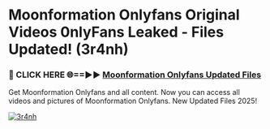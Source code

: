 # Moonformation Onlyfans Original Videos 0nlyFans Leaked - Files Updated! (3r4nh)

<h3>🔴 CLICK HERE 🌐==►► <a href="https://tinyurl.com/4seja8ks" rel="nofollow">Moonformation Onlyfans Updated Files</a></h3>

Get Moonformation Onlyfans and all content. Now you can access all videos and pictures of Moonformation Onlyfans. New Updated Files 2025!

[![3r4nh](https://i.imgur.com/EWjZXRe.gif)](https://tinyurl.com/4seja8ks)
